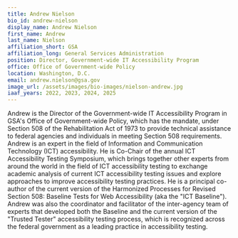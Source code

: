 ```yaml
---
title: Andrew Nielson
bio_id: andrew-nielson
display_name: Andrew Nielson
first_name: Andrew
last_name: Nielson
affiliation_short: GSA
affiliation_long: General Services Administration
position: Director, Government-wide IT Accessibility Program
office: Office of Government-wide Policy 
location: Washington, D.C.
email: andrew.nielson@gsa.gov
image_url: /assets/images/bio-images/nielson-andrew.jpg
iaaf_years: 2022, 2023, 2024, 2025
---
```

Andrew is the Director of the Government-wide IT Accessibility Program in GSA's Office of Government-wide Policy, which has the mandate, under Section 508 of the Rehabilitation Act of 1973 to provide technical assistance to federal agencies and individuals in meeting Section 508 requirements. Andrew is an expert in the field of Information and Communication Technology (ICT) accessibility. He is Co-Chair of the annual ICT Accessibility Testing Symposium, which brings together other experts from around the world in the field of ICT accessibility testing to exchange academic analysis of current ICT accessibility testing issues and explore approaches to improve accessibility testing practices. He is a principal co-author of the current version of the Harmonized Processes for Revised Section 508: Baseline Tests for Web Accessibility (aka the "ICT Baseline"). Andrew was also the coordinator and facilitator of the inter-agency team of experts that developed both the Baseline and the current version of the "Trusted Tester" accessibility testing process, which is recognized across the federal government as a leading practice in accessibility testing.